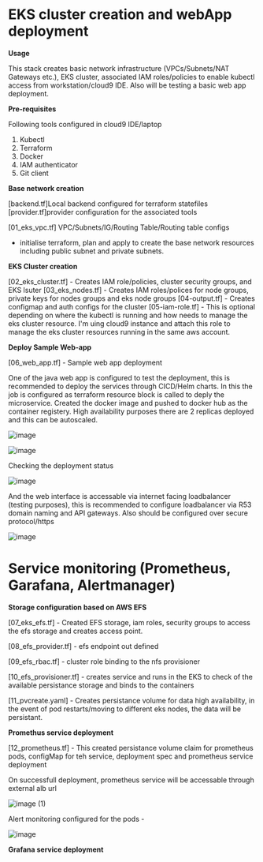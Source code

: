 # EKS cluster creation and webApp deployment

**Usage**

This stack creates basic network infrastructure (VPCs/Subnets/NAT Gateways etc.), EKS cluster, associated IAM roles/policies to enable kubectl access from workstation/cloud9 IDE. Also will be testing a basic web app deployment.

**Pre-requisites**

Following tools configured in cloud9 IDE/laptop

1. Kubectl
2. Terraform
3. Docker
4. IAM authenticator
5. Git client 

**Base network creation**

[backend.tf]Local backend configured for terraform statefiles 
[provider.tf]provider configuration for the associated tools 

[01_eks_vpc.tf] VPC/Subnets/IG/Routing Table/Routing table configs 
- initialise terraform, plan and apply to create the base network resources including public subnet and private subnets.

**EKS Cluster creation**

[02_eks_cluster.tf] - Creates IAM role/policies, cluster security groups, and EKS lsuter
[03_eks_nodes.tf] - Creates IAM roles/polices for node groups, private keys for nodes groups and eks node groups
[04-output.tf] - Creates configmap and auth configs for the cluster
[05-iam-role.tf] - This is optional depending on where the kubectl is running and how needs to manage the eks cluster resource. I'm uing cloud9 instance and attach this role to manage the eks cluster resources running in the same aws account.


**Deploy Sample Web-app**

[06_web_app.tf] - Sample web app deployment

One of the java web app is configured to test the deployment, this is recommended to deploy the services through CICD/Helm charts. In this the job is configured as terraform resource block is called to deply the microservice. Created the docker image and pushed to docker hub as the container registery.
High availability purposes there are 2 replicas deployed and this can be autoscaled.


![image](https://user-images.githubusercontent.com/34026320/167369367-149f23e6-531a-4063-a0a3-c1180c24fe1d.png)

![image](https://user-images.githubusercontent.com/34026320/167369471-170615ee-f30b-43bb-be71-aa809ed5cc0a.png)


Checking the deployment status

![image](https://user-images.githubusercontent.com/34026320/167370061-a68f45d2-6ae1-4ad5-b9ad-06ce5373c75e.png)

And the web interface is accessable via internet facing loadbalancer (testing purposes), this is recommended to configure loadbalancer via R53 domain naming and API gateways. Also should be configured over secure protocol/https

![image](https://user-images.githubusercontent.com/34026320/167370721-e6db7417-9150-4e6e-877d-42f4a445e530.png)


# Service monitoring (Prometheus, Garafana, Alertmanager)

**Storage configuration based on AWS EFS**

[07_eks_efs.tf] - Created EFS storage, iam roles, security groups to access the efs storage and creates access point.

[08_efs_provider.tf] - efs endpoint out defined

[09_efs_rbac.tf] - cluster role binding to the nfs provisioner

[10_efs_provisioner.tf] - creates service and runs in the EKS to check of the available persistance storage and binds to the containers

[11_pvcreate.yaml] - Creates persistance volume for data high availability, in the event of pod restarts/moving to different eks nodes, the data will be persistant. 

**Promethus service deployment**

[12_prometheus.tf] - This created persistance volume claim for prometheus pods, configMap for teh service, deployment spec and prometheus service deployment

On successfull deployment, prometheus service will be accessable through external alb url

![image (1)](https://user-images.githubusercontent.com/34026320/167835672-5dccdd4e-55f1-434a-b6ab-6eb7d77ce014.png)


Alert monitoring configured for the pods -

![image](https://user-images.githubusercontent.com/34026320/167835436-1b26f73c-6abb-4784-a190-bf50d24bffa0.png)

**Grafana service deployment**

